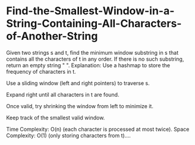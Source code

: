 # Find-the-Smallest-Window-in-a-String-Containing-All-Characters-of-Another-String
Given two strings s and t, find the minimum window substring in s that contains all the characters of t in any order. If there is no such substring, return an empty string " ".
Explanation:
Use a hashmap to store the frequency of characters in t.

Use a sliding window (left and right pointers) to traverse s.

Expand right until all characters in t are found.

Once valid, try shrinking the window from left to minimize it.

Keep track of the smallest valid window.

Time Complexity: O(n) (each character is processed at most twice).
Space Complexity: O(1) (only storing characters from t)....

